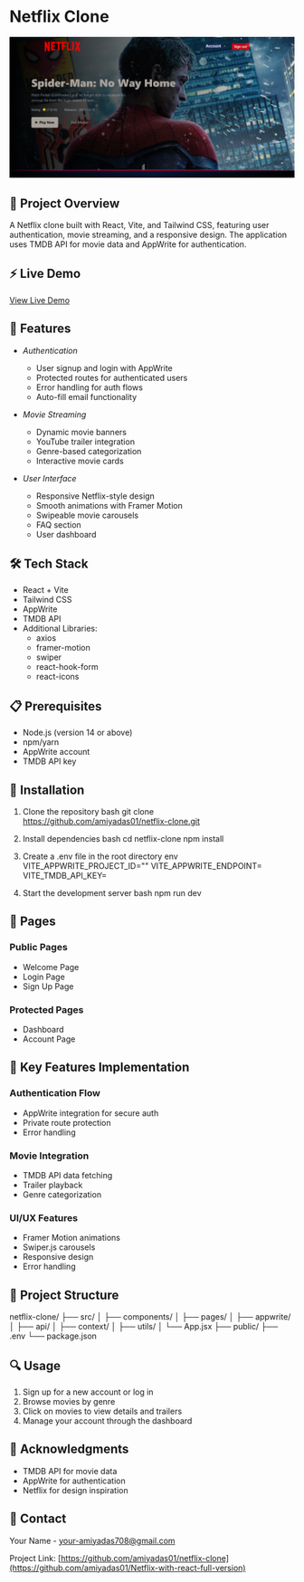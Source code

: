 # Netflix Clone

![Netflix Clone](/public/bg.png)

## 🎯 Project Overview

A Netflix clone built with React, Vite, and Tailwind CSS, featuring user authentication, movie streaming, and a responsive design. The application uses TMDB API for movie data and AppWrite for authentication.

## ⚡ Live Demo
[View Live Demo](https://amiya-dass-2004-04-03.netlify.app/) 

## 🚀 Features

- *Authentication*
  - User signup and login with AppWrite
  - Protected routes for authenticated users
  - Error handling for auth flows
  - Auto-fill email functionality

- *Movie Streaming*
  - Dynamic movie banners
  - YouTube trailer integration
  - Genre-based categorization
  - Interactive movie cards

- *User Interface*
  - Responsive Netflix-style design
  - Smooth animations with Framer Motion
  - Swipeable movie carousels
  - FAQ section
  - User dashboard

## 🛠 Tech Stack

- React + Vite
- Tailwind CSS
- AppWrite
- TMDB API
- Additional Libraries:
  - axios
  - framer-motion
  - swiper
  - react-hook-form
  - react-icons

## 📋 Prerequisites

- Node.js (version 14 or above)
- npm/yarn
- AppWrite account
- TMDB API key

## 🔧 Installation

1. Clone the repository
bash
git clone https://github.com/amiyadas01/netflix-clone.git


2. Install dependencies
bash
cd netflix-clone
npm install


3. Create a .env file in the root directory
env
VITE_APPWRITE_PROJECT_ID=""
VITE_APPWRITE_ENDPOINT=
VITE_TMDB_API_KEY=


4. Start the development server
bash
npm run dev


## 📱 Pages

### Public Pages
- Welcome Page
- Login Page
- Sign Up Page

### Protected Pages
- Dashboard
- Account Page

## 🎨 Key Features Implementation

### Authentication Flow
- AppWrite integration for secure auth
- Private route protection
- Error handling

### Movie Integration
- TMDB API data fetching
- Trailer playback
- Genre categorization

### UI/UX Features
- Framer Motion animations
- Swiper.js carousels
- Responsive design
- Error handling

## 📂 Project Structure


netflix-clone/
├── src/
│   ├── components/
│   ├── pages/
│   ├── appwrite/
│   ├── api/
│   ├── context/
│   ├── utils/
│   └── App.jsx
├── public/
├── .env
└── package.json


## 🔍 Usage

1. Sign up for a new account or log in
2. Browse movies by genre
3. Click on movies to view details and trailers
4. Manage your account through the dashboard

## 👏 Acknowledgments

- TMDB API for movie data
- AppWrite for authentication
- Netflix for design inspiration

## 📧 Contact

Your Name - [your-amiyadas708@gmail.com](mailto:your-amiyadas708@gmail.com)

Project Link: [https://github.com/amiyadas01/netflix-clone](https://github.com/amiyadas01/Netflix-with-react-full-version)
